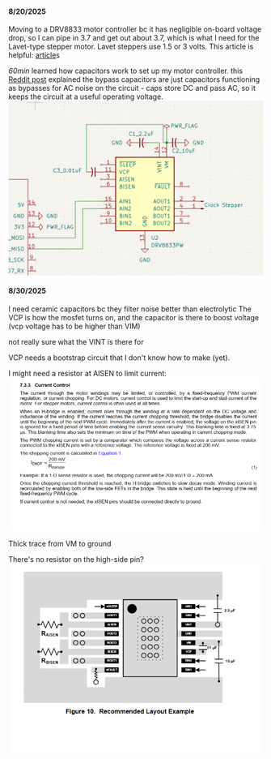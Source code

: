 #### 8/20/2025
Moving to a DRV8833 motor controller bc it has negligible on-board voltage drop, so I can pipe in 3.7 and get out about 3.7, which is what I need for the Lavet-type stepper motor.
Lavet steppers use 1.5 or 3 volts. This article is helpful: [article](https://www.codrey.com/electronics/lavet-type-stepping-motor-quartz-clock-engine-hacks/)s

*60min* learned how capacitors work to set up my motor controller. this [Reddit post](https://www.reddit.com/r/AskElectronics/comments/bwxk9m/how_does_a_bypass_capacitor_work_and_what_does_it/) explained the bypass capacitors are just capacitors functioning as bypasses for AC noise on the circuit - caps store DC and pass AC, so it keeps the circuit at a useful operating voltage.
![DRV8833 First Schematic](Assets/DRV8833_SchematicV1.png)

#### 8/30/2025
I need ceramic capacitors bc they filter noise better than electrolytic
The VCP is how the mosfet turns on, and the capacitor is there to boost voltage (vcp voltage has to be higher than VIM)

not really sure what the VINT is there for

VCP needs a bootstrap circuit that I don't know how to make (yet).

I might need a resistor at AISEN to limit current: ![Current control docs](Assets/current-control.png)

Thick trace from VM to ground

There's no resistor on the high-side pin? ![recommended layout](Assets/recommended-layout.png)